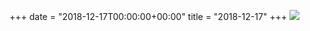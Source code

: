 +++
date = "2018-12-17T00:00:00+00:00"
title = "2018-12-17"
+++
<img class="img-fluid" src="/2018-12-17.jpg" />
